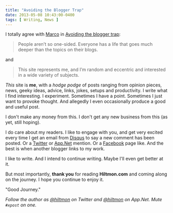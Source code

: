 ```yaml
---
title: "Avoiding the Blogger Trap"
date: 2013-05-08 10:43:00-0400
tags: [ Writing, News ]
---
```


I totally agree with [Marco](http://twitter.com/marcoarment) in [Avoiding the blogger trap](http://www.marco.org/2009/04/05/avoiding-the-blogger-trap):

> People aren’t so one-sided. Everyone has a life that goes much deeper than the topics on their blogs.

and

> This site represents me, and I’m random and eccentric and interested in a wide variety of subjects.

*This* site is **me**, with a *hodge podge* of posts ranging from opinion pieces, news, geeky ideas, advice, links, jokes, setups and productivity. I write what I find interesting. I experiment. Sometimes I have a point. Sometimes I just want to provoke thought. And allegedly I even occasionally produce a good and useful post.

I don't make any money from this. I don't get any new business from this (as yet, still hoping).

I do care about my readers. I like to engage with you, and get very excited every time I get an email from [Disqus](https://disqus.com) to say a new comment has been posted. Or a [Twitter](https://twitter.com/hiltmon) or [App.Net](http://alpha.app.net/hiltmon) mention. Or a [Facebook](https://www.facebook.com/hiltmoncom) page like. And the best is when another blogger links to my work.

I like to write. And I intend to continue writing. Maybe I'll even get better at it.

But most importantly, **thank you** for reading **Hiltmon.com** and coming along on the journey. I hope you continue to enjoy it.

"Good Journey."

*Follow the author as [@hiltmon](https://twitter.com/hiltmon) on Twitter and [@hiltmon](http://alpha.app.net/hiltmon) on App.Net. Mute `#xpost` on one.*
